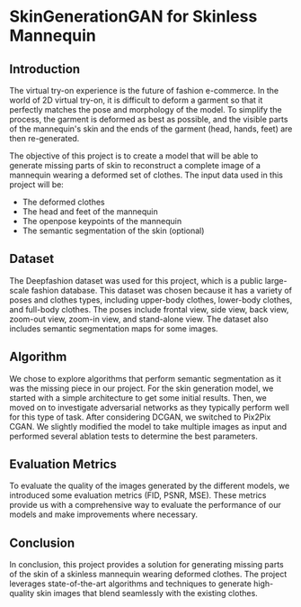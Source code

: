 # SkinGenerationGAN for Skinless Mannequin

## Introduction
The virtual try-on experience is the future of fashion e-commerce. In the world of 2D virtual try-on, it is difficult to deform a garment so that it perfectly matches the pose and morphology of the model. To simplify the process, the garment is deformed as best as possible, and the visible parts of the mannequin's skin and the ends of the garment (head, hands, feet) are then re-generated.

The objective of this project is to create a model that will be able to generate missing parts of skin to reconstruct a complete image of a mannequin wearing a deformed set of clothes. The input data used in this project will be:
- The deformed clothes
- The head and feet of the mannequin
- The openpose keypoints of the mannequin
- The semantic segmentation of the skin (optional)

## Dataset
The Deepfashion dataset was used for this project, which is a public large-scale fashion database. This dataset was chosen because it has a variety of poses and clothes types, including upper-body clothes, lower-body clothes, and full-body clothes. The poses include frontal view, side view, back view, zoom-out view, zoom-in view, and stand-alone view. The dataset also includes semantic segmentation maps for some images.

## Algorithm
We chose to explore algorithms that perform semantic segmentation as it was the missing piece in our project. For the skin generation model, we started with a simple architecture to get some initial results. Then, we moved on to investigate adversarial networks as they typically perform well for this type of task. After considering DCGAN, we switched to Pix2Pix CGAN. We slightly modified the model to take multiple images as input and performed several ablation tests to determine the best parameters.

## Evaluation Metrics
To evaluate the quality of the images generated by the different models, we introduced some evaluation metrics (FID, PSNR, MSE). These metrics provide us with a comprehensive way to evaluate the performance of our models and make improvements where necessary.

## Conclusion
In conclusion, this project provides a solution for generating missing parts of the skin of a skinless mannequin wearing deformed clothes. The project leverages state-of-the-art algorithms and techniques to generate high-quality skin images that blend seamlessly with the existing clothes.
